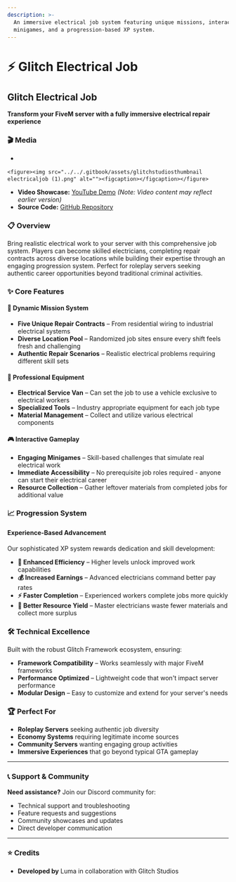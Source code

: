 ```yaml
---
description: >-
  An immersive electrical job system featuring unique missions, interactive
  minigames, and a progression-based XP system.
---
```


# ⚡ Glitch Electrical Job

## Glitch Electrical Job

**Transform your FiveM server with a fully immersive electrical repair experience**

### 🎬 Media

*

    <figure><img src="../../.gitbook/assets/glitchstudiosthumbnail electricaljob (1).png" alt=""><figcaption></figcaption></figure>
* **Video Showcase:** [YouTube Demo](https://youtu.be/3O2KEaBLE3Q) _(Note: Video content may reflect earlier version)_
* **Source Code:** [GitHub Repository](https://github.com/Gl1tchStudios/glitch-electricalJob)

### 📋 Overview

Bring realistic electrical work to your server with this comprehensive job system. Players can become skilled electricians, completing repair contracts across diverse locations while building their expertise through an engaging progression system. Perfect for roleplay servers seeking authentic career opportunities beyond traditional criminal activities.

### ✨ Core Features

#### 🔧 **Dynamic Mission System**

* **Five Unique Repair Contracts** – From residential wiring to industrial electrical systems
* **Diverse Location Pool** – Randomized job sites ensure every shift feels fresh and challenging
* **Authentic Repair Scenarios** – Realistic electrical problems requiring different skill sets

#### 🚐 **Professional Equipment**

* **Electrical Service Van** – Can set the job to use a vehicle exclusive to electrical workers
* **Specialized Tools** – Industry appropriate equipment for each job type
* **Material Management** – Collect and utilize various electrical components

#### 🎮 **Interactive Gameplay**

* **Engaging Minigames** – Skill-based challenges that simulate real electrical work
* **Immediate Accessibility** – No prerequisite job roles required - anyone can start their electrical career
* **Resource Collection** – Gather leftover materials from completed jobs for additional value

### 📈 Progression System

#### **Experience-Based Advancement**

Our sophisticated XP system rewards dedication and skill development:

* **🎯 Enhanced Efficiency** – Higher levels unlock improved work capabilities
* **💰 Increased Earnings** – Advanced electricians command better pay rates
* **⚡ Faster Completion** – Experienced workers complete jobs more quickly
* **🔄 Better Resource Yield** – Master electricians waste fewer materials and collect more surplus

### 🛠️ Technical Excellence

Built with the robust Glitch Framework ecosystem, ensuring:

* **Framework Compatibility** – Works seamlessly with major FiveM frameworks
* **Performance Optimized** – Lightweight code that won't impact server performance
* **Modular Design** – Easy to customize and extend for your server's needs

### 🏆 Perfect For

* **Roleplay Servers** seeking authentic job diversity
* **Economy Systems** requiring legitimate income sources
* **Community Servers** wanting engaging group activities
* **Immersive Experiences** that go beyond typical GTA gameplay

***

### 📞 Support & Community

**Need assistance?** Join our Discord community for:

* Technical support and troubleshooting
* Feature requests and suggestions
* Community showcases and updates
* Direct developer communication

***

### ⭐ Credits

* **Developed by** Luma in collaboration with Glitch Studios
